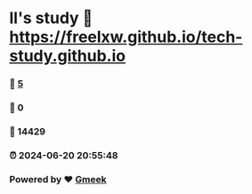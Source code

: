 # ll's study :link: https://freelxw.github.io/tech-study.github.io 
### :page_facing_up: [5](https://freelxw.github.io/tech-study.github.io/tag.html) 
### :speech_balloon: 0 
### :hibiscus: 14429 
### :alarm_clock: 2024-06-20 20:55:48 
### Powered by :heart: [Gmeek](https://github.com/Meekdai/Gmeek)
